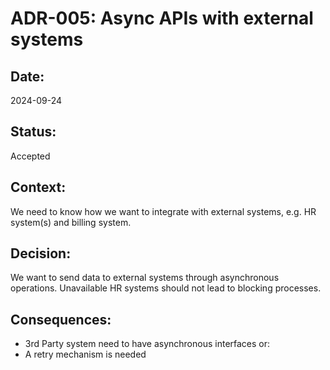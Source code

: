 # ADR-005: Async APIs with external systems

## Date:
2024-09-24

## Status:
Accepted

## Context:
We need to know how we want to integrate with external systems, e.g. HR system(s) and billing system.

## Decision:
We want to send data to external systems through asynchronous operations. Unavailable HR systems should not lead to blocking processes.

## Consequences:
- 3rd Party system need to have asynchronous interfaces or:
- A retry mechanism is needed
